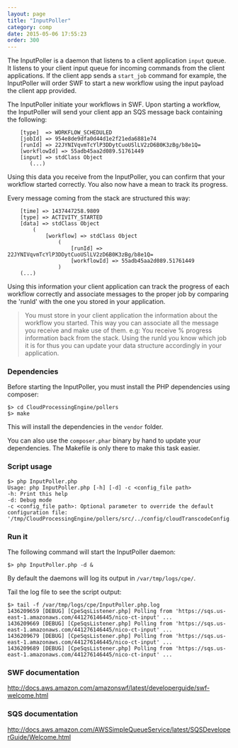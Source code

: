 ```yaml
---
layout: page
title: "InputPoller"
category: comp
date: 2015-05-06 17:55:23
order: 300
---
```


The InputPoller is a daemon that listens to a client application `input` queue. It listens to your client input queue for incoming commands from the client applications. If the client app sends a `start_job` command for example, the InputPoller will order SWF to start a new workflow using the input payload the client app provided.

The InputPoller initiate your workflows in SWF. Upon starting a workflow, the InputPoller will send your client app an SQS message back containing the following:

```
    [type]  => WORKFLOW_SCHEDULED
    [jobId] => 954e8de9dfa0d44d1e2f21eda6881e74
    [runId] => 22JYNIVqvmTcYlP3DDytCuoUSlLV2zD6B0K3zBg/b8e1Q=
    [workflowId] => 55adb45aa2d089.51761449
    [input] => stdClass Object
       (...)
```

Using this data you receive from the InputPoller, you can confirm that your workflow started correctly. You also now have a mean to track its progress.

Every message coming from the stack are structured this way:

```
    [time] => 1437447258.9809
    [type] => ACTIVITY_STARTED
    [data] => stdClass Object
        (
            [workflow] => stdClass Object
                (
                    [runId] => 22JYNIVqvmTcYlP3DDytCuoUSlLV2zD6B0K3zBg/b8e1Q=
                    [workflowId] => 55adb45aa2d089.51761449
                )
    (...)
```

Using this information your client application can track the progress of each workflow correctly and associate messages to the proper job by comparing the 'runId' with the one you stored in your application.

> You must store in your client application the information about the workflow you started. This way you can associate all the message you receive and make use of them. e.g: You receive % progress information back from the stack. Using the runId you know which job it is for thus you can update your data structure accordingly in your application.

### Dependencies

Before starting the InputPoller, you must install the PHP dependencies using composer:

```
$> cd CloudProcessingEngine/pollers
$> make
```

This will install the dependencies in the `vendor` folder.

You can also use the `composer.phar` binary by hand to update your dependencies. The Makefile is only there to make this task easier.

### Script usage

```
$> php InputPoller.php 
Usage: php InputPoller.php [-h] [-d] -c <config_file path>
-h: Print this help
-d: Debug mode
-c <config_file path>: Optional parameter to override the default configuration file: '/tmp/CloudProcessingEngine/pollers/src/../config/cloudTranscodeConfig.json'.
```

### Run it

The following command will start the InputPoller daemon:

```
$> php InputPoller.php -d &

```

By default the daemons will log its output in `/var/tmp/logs/cpe/`.

Tail the log file to see the script output:

```
$> tail -f /var/tmp/logs/cpe/InputPoller.php.log 
1436209659 [DEBUG] [CpeSqsListener.php] Polling from 'https://sqs.us-east-1.amazonaws.com/441276146445/nico-ct-input' ...
1436209669 [DEBUG] [CpeSqsListener.php] Polling from 'https://sqs.us-east-1.amazonaws.com/441276146445/nico-ct-input' ...
1436209679 [DEBUG] [CpeSqsListener.php] Polling from 'https://sqs.us-east-1.amazonaws.com/441276146445/nico-ct-input' ...
1436209689 [DEBUG] [CpeSqsListener.php] Polling from 'https://sqs.us-east-1.amazonaws.com/441276146445/nico-ct-input' ...
```

### SWF documentation

http://docs.aws.amazon.com/amazonswf/latest/developerguide/swf-welcome.html

### SQS documentation

http://docs.aws.amazon.com/AWSSimpleQueueService/latest/SQSDeveloperGuide/Welcome.html
